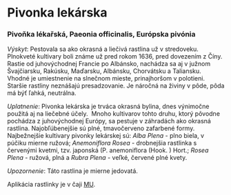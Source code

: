 Pivonka lekárska
================

### Pivoňka lékařská, Paeonia officinalis, Európska pivónia

*Výskyt*: Pestovala sa ako okrasná a liečivá rastlina už v stredoveku. Plnokveté
kultivary boli známe už pred rokom 1636, pred dovezením z Číny. Rastie od
juhovýchodnej Francie po Albánsko, nachádza sa aj v južnom Švajčiarsku, Rakúsku,
Maďarsku, Albánsku, Chorvátsku a Taliansku. Vhodné je umiestnenie na slnečnom
mieste, prinajhoršom v polotieni. Staršie rastliny neznášajú presadzovanie. Je
náročná na živiny v pôde, pôda má býť ľahká, neutrálna.

*Uplatnenie*: Pivonka lekárska je trváca okrasná bylina, dnes výnimočne použitá
aj na liečebné účely.  Mnoho kultivarov tohto druhu, ktorý pôvodne pochádza z
juhovýchodnej Európy, sa pestuje v záhradách ako okrasná rastlina.
Najobľúbenejšie sú plné, tmavočerveno zafarbené formy. Najbežnejšie kultivary
pivonky lekárskej sú: *Alba Plena* - plno biela, v púčiku mierne ružová;
*Anemoniflora Rosea* - drobnejšia rastlinka s červenými kvetmi, tzv. japonská
(P. anemoniflora (Hook. ) Hort.; *Rosea Plena* - ružová, plná a *Rubra Plena* -
veľké, červené plné kvety.

*Upozornenie*: Táto rastlina je mierne jedovatá.

Aplikácia rastlinky je v čaji [MU](/sip/#p/mu).

